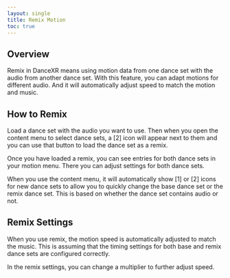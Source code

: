 ```yaml
---
layout: single
title: Remix Motion
toc: true
---
```


## Overview
Remix in DanceXR means using motion data from one dance set with the audio from another dance set. With this feature, you can adapt motions for different audio. And it will automatically adjust speed to match the motion and music.

## How to Remix
Load a dance set with the audio you want to use. Then when you open the content menu to select dance sets, a [2] icon will appear next to them and you can use that button to load the dance set as a remix.

Once you have loaded a remix, you can see entries for both dance sets in your motion menu. There you can adjust settings for both dance sets.

When you use the content menu, it will automatically show [1] or [2] icons for new dance sets to allow you to quickly change the base dance set or the remix dance set. This is based on whether the dance set contains audio or not. 

## Remix Settings
When you use remix, the motion speed is automatically adjusted to match the music. This is assuming that the timing settings for both base and remix dance sets are configured correctly.

In the remix settings, you can change a multiplier to further adjust speed.